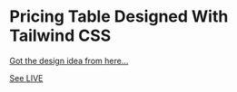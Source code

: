 # Pricing Table Designed With Tailwind CSS

[Got the design idea from here...](https://www.behance.net/gallery/33345365/Pricing-Table-UI-Design?tracking_source=search_projects_recommended%7Cpricing%20table%20web%20design)

[See LIVE](https://fahimanzamdip.github.io/tailwind-pricing-table/)
